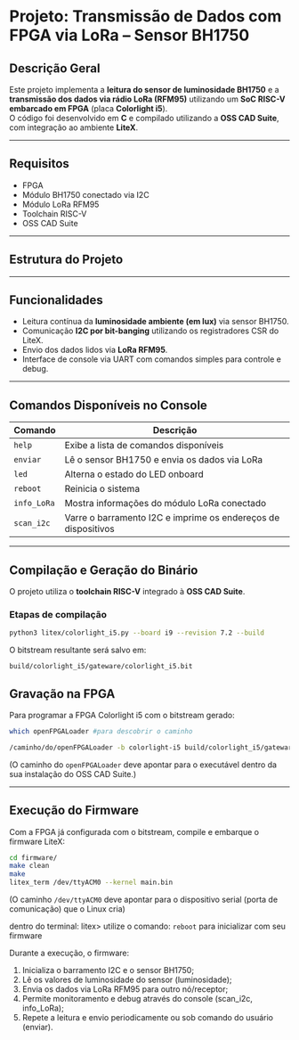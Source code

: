 # Projeto: Transmissão de Dados com FPGA via LoRa – Sensor BH1750

## Descrição Geral

Este projeto implementa a **leitura do sensor de luminosidade BH1750** e a **transmissão dos dados via rádio LoRa (RFM95)** utilizando um **SoC RISC-V embarcado em FPGA** (placa **Colorlight i5**).  
O código foi desenvolvido em **C** e compilado utilizando a **OSS CAD Suite**, com integração ao ambiente **LiteX**.

---

## Requisitos

- FPGA 
- Módulo BH1750 conectado via I2C
- Módulo LoRa RFM95
- Toolchain RISC-V 
- OSS CAD Suite

---

## Estrutura do Projeto


---

## Funcionalidades

- Leitura contínua da **luminosidade ambiente (em lux)** via sensor BH1750.  
- Comunicação **I2C por bit-banging** utilizando os registradores CSR do LiteX.  
- Envio dos dados lidos via **LoRa RFM95**.  
- Interface de console via UART com comandos simples para controle e debug.

---

##  Comandos Disponíveis no Console

| Comando        | Descrição                                  |
|----------------|---------------------------------------------|
| `help`         | Exibe a lista de comandos disponíveis       |
| `enviar`       | Lê o sensor BH1750 e envia os dados via LoRa |
| `led`          | Alterna o estado do LED onboard             |
| `reboot`       | Reinicia o sistema                          |
| `info_LoRa`    | Mostra informações do módulo LoRa conectado |
| `scan_i2c`    | Varre o barramento I2C e imprime os endereços de dispositivos |

---

## Compilação e Geração do Binário

O projeto utiliza o **toolchain RISC-V** integrado à **OSS CAD Suite**.

### Etapas de compilação

```bash
python3 litex/colorlight_i5.py --board i9 --revision 7.2 --build 
```

O bitstream resultante será salvo em:

```
build/colorlight_i5/gateware/colorlight_i5.bit
```

## Gravação na FPGA

Para programar a FPGA Colorlight i5 com o bitstream gerado:

```bash
which openFPGALoader #para descobrir o caminho
```

```bash
/caminho/do/openFPGALoader -b colorlight-i5 build/colorlight_i5/gateware/colorlight_i5.bit
```

(O caminho do `openFPGALoader` deve apontar para o executável dentro da sua instalação do OSS CAD Suite.)

---

## Execução do Firmware

Com a FPGA já configurada com o bitstream, compile e embarque o firmware LiteX:

```bash
cd firmware/
make clean
make
litex_term /dev/ttyACM0 --kernel main.bin
```
(O caminho  `/dev/ttyACM0` deve apontar para o dispositivo serial (porta de comunicação) que o Linux cria)

dentro do terminal: litex> utilize o comando: `reboot` para inicializar com seu firmware

Durante a execução, o firmware:
1. Inicializa o barramento I2C e o sensor BH1750;
2. Lê os valores de luminosidade do sensor (luminosidade);
3. Envia os dados via LoRa RFM95 para outro nó/receptor;
4. Permite monitoramento e debug através do console (scan_i2c, info_LoRa);
5. Repete a leitura e envio periodicamente ou sob comando do usuário (enviar).
